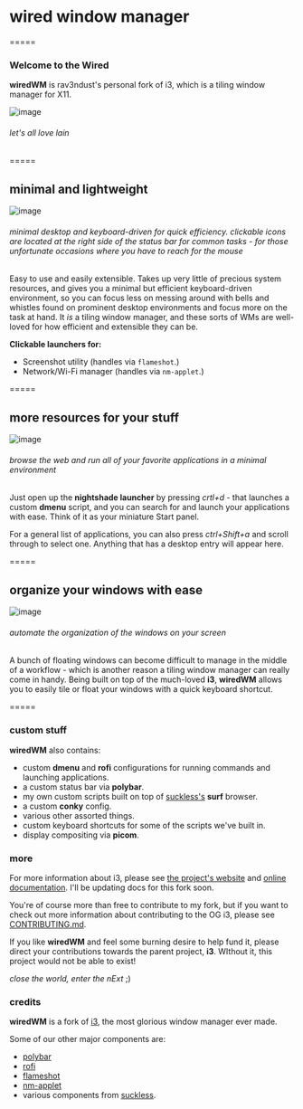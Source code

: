 # wired window manager
=====

### Welcome to the Wired

**wiredWM** is rav3ndust's personal fork of i3, which is a tiling window manager for X11.

![image](https://user-images.githubusercontent.com/35274771/167078996-eaa7cb82-3acc-46cd-a716-c39251f300da.png)
###### let's all love lain

=====

## minimal and lightweight 

![image](https://user-images.githubusercontent.com/35274771/167079883-f9c21dd4-1961-4246-8adf-3191f085ff5a.png) 
###### minimal desktop and keyboard-driven for quick efficiency. clickable icons are located at the right side of the status bar for common tasks - for those unfortunate occasions where you have to reach for the mouse

Easy to use and easily extensible. Takes up very little of precious system resources, and gives you a minimal but efficient keyboard-driven environment, so you can focus less on messing around with bells and whistles found on prominent desktop environments and focus more on the task at hand. It *is* a tiling window manager, and these sorts of WMs are well-loved for how efficient and extensible they can be. 

**Clickable launchers for:**

- Screenshot utility (handles via `flameshot`.)
- Network/Wi-Fi manager (handles via `nm-applet`.)

=====

## more resources for your stuff

![image](https://user-images.githubusercontent.com/35274771/167080306-113ca59d-23ea-4f0e-9a10-d6f58a1b56e3.png)
###### browse the web and run all of your favorite applications in a minimal environment 

Just open up the **nightshade launcher** by pressing *crtl+d* - that launches a custom **dmenu** script, and you can search for and launch your applications with ease. Think of it as your miniature Start panel.

For a general list of applications, you can also press *ctrl+Shift+a* and scroll through to select one. Anything that has a desktop entry will appear here. 

=====

## organize your windows with ease

![image](https://user-images.githubusercontent.com/35274771/167082527-5db8b53d-5e10-4c60-93a7-ccbff07b3071.png)
###### automate the organization of the windows on your screen

A bunch of floating windows can become difficult to manage in the middle of a workflow - which is another reason a tiling window manager can really come in handy. Being built on top of the much-loved **i3**, **wiredWM** allows you to easily tile or float your windows with a quick keyboard shortcut. 

=====

### custom stuff

**wiredWM** also contains: 

- custom **dmenu** and **rofi** configurations for running commands and launching applications.
- a custom status bar via **polybar**. 
- my own custom scripts built on top of [suckless's](https://suckless.org) **surf** browser.
- a custom **conky** config.
- various other assorted things.
- custom keyboard shortcuts for some of the scripts we've built in.
- display compositing via **picom**. 

### more 

For more information about i3, please see [the project's website](https://i3wm.org/) and [online documentation](https://i3wm.org/docs/). I'll be updating docs for this fork soon. 

You're of course more than free to contribute to my fork, but if you want to check out more information about contributing to the OG i3, please see [CONTRIBUTING.md](.github/CONTRIBUTING.md). 

If you like **wiredWM** and feel some burning desire to help fund it, please direct your contributions towards the parent project, **i3**. WIthout it, this project would not be able to exist! 

*close the world, enter the nExt* ;)

### credits 

**wiredWM** is a fork of [i3](https://github.com/i3/i3), the most glorious window manager ever made.

Some of our other major components are: 

- [polybar](https://github.com/polybar/polybar)
- [rofi](https://github.com/davatorium/rofi)
- [flameshot](https://github.com/flameshot-org/flameshot)
- [nm-applet](https://github.com/pavlix/nm-applet)
- various components from [suckless](https://suckless.org).
